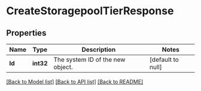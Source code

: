# CreateStoragepoolTierResponse

## Properties
Name | Type | Description | Notes
------------ | ------------- | ------------- | -------------
**Id** | **int32** | The system ID of the new object. | [default to null]

[[Back to Model list]](../README.md#documentation-for-models) [[Back to API list]](../README.md#documentation-for-api-endpoints) [[Back to README]](../README.md)


